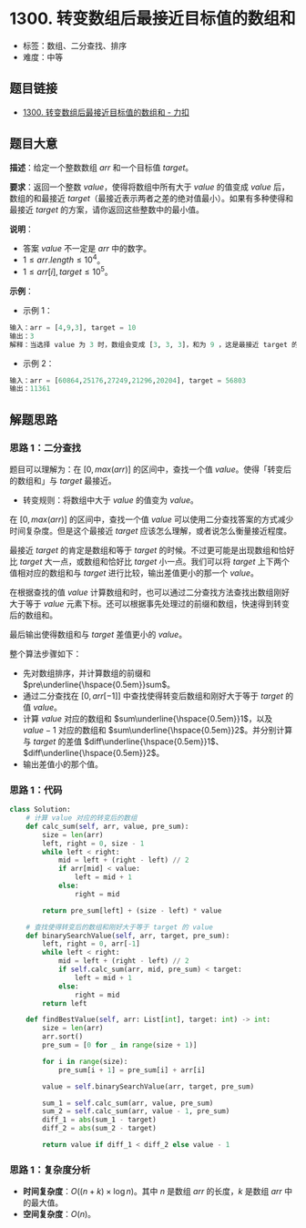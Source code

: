 # 1300. 转变数组后最接近目标值的数组和

- 标签：数组、二分查找、排序
- 难度：中等

## 题目链接

- [1300. 转变数组后最接近目标值的数组和 - 力扣](https://leetcode.cn/problems/sum-of-mutated-array-closest-to-target/)

## 题目大意

**描述**：给定一个整数数组 $arr$ 和一个目标值 $target$。

**要求**：返回一个整数 $value$，使得将数组中所有大于 $value$ 的值变成 $value$ 后，数组的和最接近 $target$（最接近表示两者之差的绝对值最小）。如果有多种使得和最接近 $target$ 的方案，请你返回这些整数中的最小值。

**说明**：

- 答案 $value$ 不一定是 $arr$ 中的数字。
- $1 \le arr.length \le 10^4$。
- $1 \le arr[i], target \le 10^5$。

**示例**：

- 示例 1：

```python
输入：arr = [4,9,3], target = 10
输出：3
解释：当选择 value 为 3 时，数组会变成 [3, 3, 3]，和为 9 ，这是最接近 target 的方案。
```

- 示例 2：

```python
输入：arr = [60864,25176,27249,21296,20204], target = 56803
输出：11361
```

## 解题思路

### 思路 1：二分查找

题目可以理解为：在 $[0, max(arr)]$ 的区间中，查找一个值 $value$。使得「转变后的数组和」与 $target$ 最接近。

- 转变规则：将数组中大于 $value$ 的值变为 $value$。

在 $[0, max(arr)]$ 的区间中，查找一个值 $value$ 可以使用二分查找答案的方式减少时间复杂度。但是这个最接近 $target$ 应该怎么理解，或者说怎么衡量接近程度。

最接近 $target$ 的肯定是数组和等于 $target$ 的时候。不过更可能是出现数组和恰好比 $target$ 大一点，或数组和恰好比 $target$ 小一点。我们可以将 $target$ 上下两个值相对应的数组和与 $target$ 进行比较，输出差值更小的那一个 $value$。

在根据查找的值 $value$ 计算数组和时，也可以通过二分查找方法查找出数组刚好大于等于 $value$ 元素下标。还可以根据事先处理过的前缀和数组，快速得到转变后的数组和。

最后输出使得数组和与 $target$ 差值更小的 $value$。

整个算法步骤如下：

- 先对数组排序，并计算数组的前缀和 $pre\underline{\hspace{0.5em}}sum$。
- 通过二分查找在 $[0, arr[-1]]$ 中查找使得转变后数组和刚好大于等于 $target$ 的值 $value$。
- 计算 $value$ 对应的数组和 $sum\underline{\hspace{0.5em}}1$，以及 $value - 1$ 对应的数组和 $sum\underline{\hspace{0.5em}}2$。并分别计算与 $target$ 的差值 $diff\underline{\hspace{0.5em}}1$、$diff\underline{\hspace{0.5em}}2$。
- 输出差值小的那个值。

### 思路 1：代码

```python
class Solution:
    # 计算 value 对应的转变后的数组
    def calc_sum(self, arr, value, pre_sum):
        size = len(arr)
        left, right = 0, size - 1
        while left < right:
            mid = left + (right - left) // 2
            if arr[mid] < value:
                left = mid + 1
            else:
                right = mid

        return pre_sum[left] + (size - left) * value

    # 查找使得转变后的数组和刚好大于等于 target 的 value
    def binarySearchValue(self, arr, target, pre_sum):
        left, right = 0, arr[-1]
        while left < right:
            mid = left + (right - left) // 2
            if self.calc_sum(arr, mid, pre_sum) < target:
                left = mid + 1
            else:
                right = mid
        return left

    def findBestValue(self, arr: List[int], target: int) -> int:
        size = len(arr)
        arr.sort()
        pre_sum = [0 for _ in range(size + 1)]

        for i in range(size):
            pre_sum[i + 1] = pre_sum[i] + arr[i]

        value = self.binarySearchValue(arr, target, pre_sum)

        sum_1 = self.calc_sum(arr, value, pre_sum)
        sum_2 = self.calc_sum(arr, value - 1, pre_sum)
        diff_1 = abs(sum_1 - target)
        diff_2 = abs(sum_2 - target)

        return value if diff_1 < diff_2 else value - 1
```

### 思路 1：复杂度分析

- **时间复杂度**：$O((n + k) \times \log n)$。其中 $n$ 是数组 $arr$ 的长度，$k$ 是数组 $arr$ 中的最大值。
- **空间复杂度**：$O(n)$。

